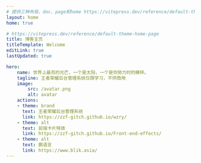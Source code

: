 ```yaml
---
# 提供三种布局，doc、page和home https://vitepress.dev/reference/default-theme-layout
layout: home
home: true

# https://vitepress.dev/reference/default-theme-home-page
title: 博客主页
titleTemplate: Welcome
editLink: true
lastUpdated: true

hero:
    name: 世界上最亮的光芒，一个是太阳，一个是你努力时的模样。
    tagline: 王者荣耀后台管理系统仅限学习，不供商用
    image:
        src: /avatar.png
        alt: avatar
    actions:
    - theme: brand
      text: 王者荣耀后台管理系统
      link: https://zzf-gitch.github.io/wzry/
    - theme: alt
      text: 前端卡片特效
      link: https://zzf-gitch.github.io/Front-end-effects/
    - theme: alt
      text: 鹏语言
      link: https://www.blik.asia/
---
```


<!-- 自定义组件 -->
<script setup>
import home from '../../components/home.vue';
</script>

<home />
